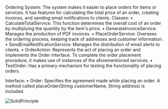 Ordering System: The system makes it easier to place orders for items or services. It has features for calculating the total price of an order, creating invoices, and sending email notifications to clients.
Classes:
        • CalculateTotalService: This function determines the overall cost of an order by multiplying the quantity by the item's price.
        • GenerateInvoiceService: Manages the production of PDF invoices.
        • PlaceOrderService: Oversees the ordering process, keeping track of addresses and customer information.
        • SendEmailNotificationService: Manages the distribution of email alerts to clients.
        • OrderAction: Represents the act of placing an order and implements the Order interface. To complete the order placement procedure, it makes use of instances of the aforementioned services.
        • TestOrder: Has a primary mechanism for testing the functionality of placing orders.

Interface:
          • Order: Specifies the agreement made while placing an order. A method called placeOrder(String customerName, String address) is included.

![SolidPrinciple](https://github.com/ItsMaynardk/SolidPrinciple/assets/142737277/eb19c411-71bc-41b1-85c1-16fdc280a93f)
